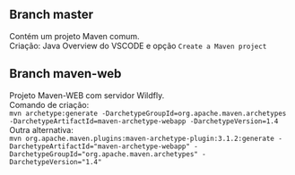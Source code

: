 ## Branch master
Contém um projeto Maven comum. <br>
Criação: Java Overview do VSCODE e opção ```Create a Maven project```

## Branch maven-web
Projeto Maven-WEB com servidor Wildfly. <br>
Comando de criação: <br>
```mvn archetype:generate -DarchetypeGroupId=org.apache.maven.archetypes -DarchetypeArtifactId=maven-archetype-webapp -DarchetypeVersion=1.4``` <br> 
Outra alternativa: <br>
```mvn org.apache.maven.plugins:maven-archetype-plugin:3.1.2:generate -DarchetypeArtifactId="maven-archetype-webapp" -DarchetypeGroupId="org.apache.maven.archetypes" -DarchetypeVersion="1.4"```